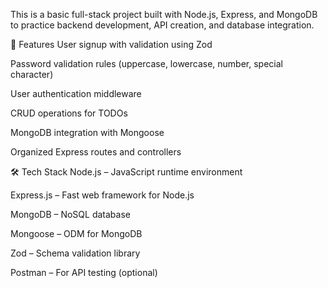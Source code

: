 This is a basic full-stack project built with Node.js, Express, and MongoDB to practice backend development, API creation, and database integration.

🚀 Features
User signup with validation using Zod

Password validation rules (uppercase, lowercase, number, special character)

User authentication middleware

CRUD operations for TODOs

MongoDB integration with Mongoose

Organized Express routes and controllers

🛠️ Tech Stack
Node.js – JavaScript runtime environment

Express.js – Fast web framework for Node.js

MongoDB – NoSQL database

Mongoose – ODM for MongoDB

Zod – Schema validation library

Postman – For API testing (optional)
